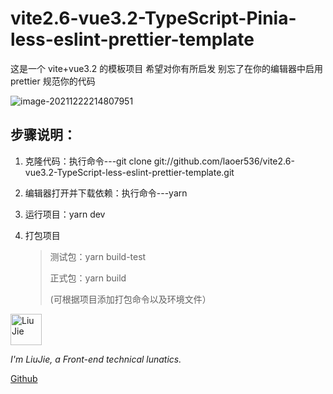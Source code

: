 # vite2.6-vue3.2-TypeScript-Pinia-less-eslint-prettier-template

这是一个 vite+vue3.2 的模板项目 希望对你有所启发 别忘了在你的编辑器中启用 prettier 规范你的代码

![image-20211222214807951](https://s2.loli.net/2021/12/22/ZqVGoM3paRuPXKY.png)

## 步骤说明：

1. 克隆代码：执行命令---git clone git://github.com/laoer536/vite2.6-vue3.2-TypeScript-less-eslint-prettier-template.git

2. 编辑器打开并下载依赖：执行命令---yarn

3. 运行项目：yarn dev

4. 打包项目

   > 测试包：yarn build-test
   >
   > 正式包：yarn build
   >
   > (可根据项目添加打包命令以及环境文件）

<div align="left">
<img alt="Liu Jie" src="https://s2.loli.net/2021/12/16/rxjhMFtGElVIuyz.png" width=50 />

_I'm LiuJie, a Front-end technical lunatics._

[Github](https://github.com/laoer536)
